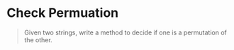 # Check Permuation
> Given two strings, write a method to decide if one is a permutation of the other.